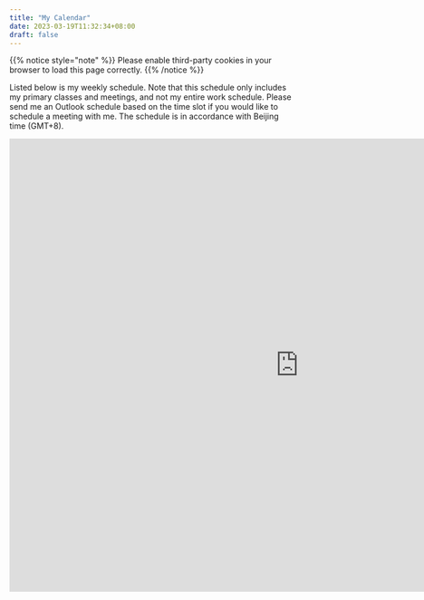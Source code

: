 ```yaml
---
title: "My Calendar"
date: 2023-03-19T11:32:34+08:00
draft: false
---
```


{{% notice style="note" %}}
Please enable third-party cookies in your browser to load this page correctly.
{{% /notice %}}

Listed below is my weekly schedule. Note that this schedule only includes my primary classes and meetings, and not my entire work schedule. Please send me an Outlook schedule based on the time slot if you would like to schedule a meeting with me. The schedule is in accordance with Beijing time (GMT+8).

<iframe src="https://outlook.live.com/owa/calendar/00000000-0000-0000-0000-000000000000/0d5abf65-43ed-467f-82b4-1a3ac8526d13/cid-A8301ECA063CA745/index.html" style="border-width:0" width="1020" height="800" style="border:1px solid black;"></iframe>
